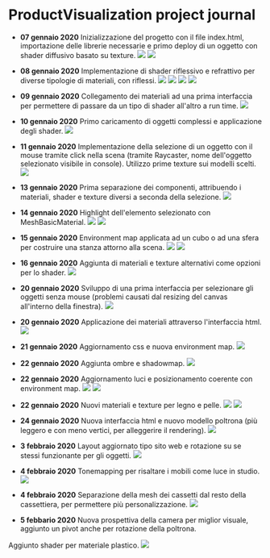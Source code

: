 # ProductVisualization project journal

* **07 gennaio 2020**
Inizializzazione del progetto con il file index.html, importazione delle librerie necessarie e primo deploy di un oggetto con shader diffusivo basato su texture.
![](report/03.png)
![](report/02.png)

* **08 gennaio 2020**
Implementazione di shader riflessivo e refrattivo per diverse tipologie di materiali, con riflessi.
![](report/06.png)
![](report/04.png)
![](report/07.png)
![](report/09.png)

* **09 gennaio 2020**
Collegamento dei materiali ad una prima interfaccia per permettere di passare da un tipo di shader all'altro a run time.
![](report/10.png)

* **10 gennaio 2020**
Primo caricamento di oggetti complessi e applicazione degli shader.
![](report/11.png)

* **11 gennaio 2020**
Implementazione della selezione di un oggetto con il mouse tramite click nella scena (tramite Raycaster, nome dell'oggetto selezionato visibile in console). Utilizzo prime texture sui modelli scelti.
![](report/12.png)

* **13 gennaio 2020**
Prima separazione dei componenti, attribuendo i materiali, shader e texture diversi a seconda della selezione.
![](report/13.png)

* **14 gennaio 2020**
Highlight dell'elemento selezionato con MeshBasicMaterial.
![](report/14.png)
![](report/15.png)

* **15 gennaio 2020**
Environment map applicata ad un cubo o ad una sfera per costruire una stanza attorno alla scena.
![](report/17.png)
![](report/18.png)

* **16 gennaio 2020**
Aggiunta di materiali e texture alternativi come opzioni per lo shader.
![](report/19.png)

* **20 gennaio 2020**
Sviluppo di una prima interfaccia per selezionare gli oggetti senza mouse (problemi causati dal resizing del canvas all'interno della finestra).
![](report/20.png)

* **20 gennaio 2020**
Applicazione dei materiali attraverso l'interfaccia html.
![](report/21.png)

* **21 gennaio 2020**
Aggiornamento css e nuova environment map.
![](report/23.png)

* **22 gennaio 2020**
Aggiunta ombre e shadowmap.
![](report/24.png)

* **22 gennaio 2020**
Aggiornamento luci e posizionamento coerente con environment map.
![](report/25.png)
![](report/25.png)

* **22 gennaio 2020**
Nuovi materiali e texture per legno e pelle.
![](report/27.png)
![](report/28.png)

* **24 gennaio 2020**
Nuova interfaccia html e nuovo modello poltrona (più leggero e con meno vertici, per alleggerire il rendering).
![](report/30.png)

* **3 febbraio 2020**
Layout aggiornato tipo sito web e rotazione su se stessi funzionante per gli oggetti.
![](report/31.png)

* **4 febbraio 2020**
Tonemapping per risaltare i mobili come luce in studio.
![](report/32.png)

* **4 febbraio 2020**
Separazione della mesh dei cassetti dal resto della cassettiera, per permettere più personalizzazione.
![](report/33.png)

* **5 febbario 2020**
Nuova prospettiva della camera per miglior visuale, aggiunto un pivot anche per rotazione della poltrona.

Aggiunto shader per materiale plastico.
![](report/34.png)
